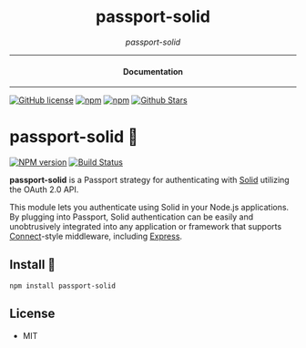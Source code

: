 <div align="center">  
  <h1>passport-solid</h1>
</div>

<div align="center">  
<i>passport-solid</i>
</div>

---

<div align="center">
<h4>Documentation</h4>
</div>

---

[![GitHub license](https://img.shields.io/badge/license-MIT-blue.svg)](https://github.com/solid-lite/passport-solid/blob/gh-pages/LICENSE)
[![npm](https://img.shields.io/npm/v/passport-solid)](https://npmjs.com/package/passport-solid)
[![npm](https://img.shields.io/npm/dw/passport-solid.svg)](https://npmjs.com/package/passport-solid)
[![Github Stars](https://img.shields.io/github/stars/solid-lite/passport-solid.svg)](https://github.com/solid-lite/passport-solid/)

# passport-solid 🛂

[![NPM version](https://badge.fury.io/js/passport-solid.svg)](https://www.npmjs.com/package/passport-solid)
[![Build Status](https://travis-ci.com/your-github-username/passport-solid.svg?branch=main)](https://travis-ci.com/your-github-username/passport-solid)

**passport-solid** is a Passport strategy for authenticating with [Solid](https://solidproject.org/) utilizing the OAuth 2.0 API.

This module lets you authenticate using Solid in your Node.js applications. By plugging into Passport, Solid authentication can be easily and unobtrusively integrated into any application or framework that supports [Connect](http://www.senchalabs.org/connect/)-style middleware, including [Express](http://expressjs.com/).

## Install 🚀

```shell
npm install passport-solid
```

## License

- MIT
